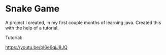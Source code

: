 # Snake Game
 A project I created, in my first couple months of learning java. Created this with the help of a tutorial. 
 
 Tutorial:
 
 https://youtu.be/bI6e6qjJ8JQ
